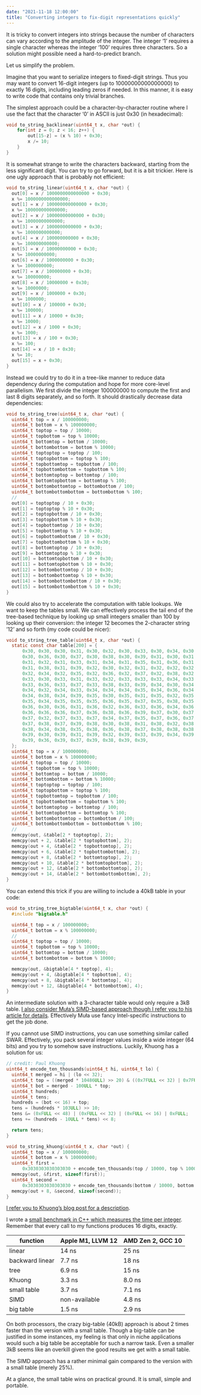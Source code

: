 ```yaml
---
date: "2021-11-18 12:00:00"
title: "Converting integers to fix-digit representations quickly"
---
```




It is tricky to convert integers into strings because the number of characters can vary according to the amplitude of the integer. The integer &lsquo;1&rsquo; requires a single character whereas the integer &lsquo;100&rsquo; requires three characters. So a solution might possible need a hard-to-predict branch.

Let us simplify the problem.

Imagine that you want to serialize integers to fixed-digit strings. Thus you may want to convert 16-digit integers (up to 10000000000000000) to exactly 16 digits, including leading zeros if needed. In this manner, it is easy to write code that contains only trivial branches.

The simplest approach could be a character-by-character routine where I use the fact that the character &lsquo;0&rsquo; in ASCII is just 0x30 (in hexadecimal):
```C
void to_string_backlinear(uint64_t x, char *out) {
    for(int z = 0; z < 16; z++) {
        out[15-z] = (x % 10) + 0x30;
        x /= 10;
    }
}
```



It is somewhat strange to write the characters backward, starting from the less significant digit. You can try to go forward, but it is a bit trickier. Here is one ugly approach that is probably not efficient:
```C
void to_string_linear(uint64_t x, char *out) {
  out[0] = x / 1000000000000000 + 0x30;
  x %= 1000000000000000;
  out[1] = x / 100000000000000 + 0x30;
  x %= 100000000000000;
  out[2] = x / 10000000000000 + 0x30;
  x %= 10000000000000;
  out[3] = x / 1000000000000 + 0x30;
  x %= 1000000000000;
  out[4] = x / 100000000000 + 0x30;
  x %= 100000000000;
  out[5] = x / 10000000000 + 0x30;
  x %= 10000000000;
  out[6] = x / 1000000000 + 0x30;
  x %= 1000000000;
  out[7] = x / 100000000 + 0x30;
  x %= 100000000;
  out[8] = x / 10000000 + 0x30;
  x %= 10000000;
  out[9] = x / 1000000 + 0x30;
  x %= 1000000;
  out[10] = x / 100000 + 0x30;
  x %= 100000;
  out[11] = x / 10000 + 0x30;
  x %= 10000;
  out[12] = x / 1000 + 0x30;
  x %= 1000;
  out[13] = x / 100 + 0x30;
  x %= 100;
  out[14] = x / 10 + 0x30;
  x %= 10;
  out[15] = x + 0x30;
}
```


Instead we could try to do it in a tree-like manner to reduce data dependency during the computation and hope for more core-level parallelism. We first divide the integer 100000000 to compute the first and last 8 digits separately, and so forth. It should drastically decrease data dependencies:
```C
void to_string_tree(uint64_t x, char *out) {
  uint64_t top = x / 100000000;
  uint64_t bottom = x % 100000000;
  uint64_t toptop = top / 10000;
  uint64_t topbottom = top % 10000;
  uint64_t bottomtop = bottom / 10000;
  uint64_t bottombottom = bottom % 10000;
  uint64_t toptoptop = toptop / 100;
  uint64_t toptopbottom = toptop % 100;
  uint64_t topbottomtop = topbottom / 100;
  uint64_t topbottombottom = topbottom % 100;
  uint64_t bottomtoptop = bottomtop / 100;
  uint64_t bottomtopbottom = bottomtop % 100;
  uint64_t bottombottomtop = bottombottom / 100;
  uint64_t bottombottombottom = bottombottom % 100;
  //
  out[0] = toptoptop / 10 + 0x30;
  out[1] = toptoptop % 10 + 0x30;
  out[2] = toptopbottom / 10 + 0x30;
  out[3] = toptopbottom % 10 + 0x30;
  out[4] = topbottomtop / 10 + 0x30;
  out[5] = topbottomtop % 10 + 0x30;
  out[6] = topbottombottom / 10 + 0x30;
  out[7] = topbottombottom % 10 + 0x30;
  out[8] = bottomtoptop / 10 + 0x30;
  out[9] = bottomtoptop % 10 + 0x30;
  out[10] = bottomtopbottom / 10 + 0x30;
  out[11] = bottomtopbottom % 10 + 0x30;
  out[12] = bottombottomtop / 10 + 0x30;
  out[13] = bottombottomtop % 10 + 0x30;
  out[14] = bottombottombottom / 10 + 0x30;
  out[15] = bottombottombottom % 10 + 0x30;
}
```


We could also try to accelerate the computation with table lookups. We want to keep the tables small. We can effectively process the tail end of the tree-based technique by looking up small integers smaller than 100 by looking up their conversion: the integer 12 becomes the 2-character string &rsquo;12&rsquo; and so forth (my code could be nicer):
```C
void to_string_tree_table(uint64_t x, char *out) {
  static const char table[200] = {
      0x30, 0x30, 0x30, 0x31, 0x30, 0x32, 0x30, 0x33, 0x30, 0x34, 0x30, 0x35,
      0x30, 0x36, 0x30, 0x37, 0x30, 0x38, 0x30, 0x39, 0x31, 0x30, 0x31, 0x31,
      0x31, 0x32, 0x31, 0x33, 0x31, 0x34, 0x31, 0x35, 0x31, 0x36, 0x31, 0x37,
      0x31, 0x38, 0x31, 0x39, 0x32, 0x30, 0x32, 0x31, 0x32, 0x32, 0x32, 0x33,
      0x32, 0x34, 0x32, 0x35, 0x32, 0x36, 0x32, 0x37, 0x32, 0x38, 0x32, 0x39,
      0x33, 0x30, 0x33, 0x31, 0x33, 0x32, 0x33, 0x33, 0x33, 0x34, 0x33, 0x35,
      0x33, 0x36, 0x33, 0x37, 0x33, 0x38, 0x33, 0x39, 0x34, 0x30, 0x34, 0x31,
      0x34, 0x32, 0x34, 0x33, 0x34, 0x34, 0x34, 0x35, 0x34, 0x36, 0x34, 0x37,
      0x34, 0x38, 0x34, 0x39, 0x35, 0x30, 0x35, 0x31, 0x35, 0x32, 0x35, 0x33,
      0x35, 0x34, 0x35, 0x35, 0x35, 0x36, 0x35, 0x37, 0x35, 0x38, 0x35, 0x39,
      0x36, 0x30, 0x36, 0x31, 0x36, 0x32, 0x36, 0x33, 0x36, 0x34, 0x36, 0x35,
      0x36, 0x36, 0x36, 0x37, 0x36, 0x38, 0x36, 0x39, 0x37, 0x30, 0x37, 0x31,
      0x37, 0x32, 0x37, 0x33, 0x37, 0x34, 0x37, 0x35, 0x37, 0x36, 0x37, 0x37,
      0x37, 0x38, 0x37, 0x39, 0x38, 0x30, 0x38, 0x31, 0x38, 0x32, 0x38, 0x33,
      0x38, 0x34, 0x38, 0x35, 0x38, 0x36, 0x38, 0x37, 0x38, 0x38, 0x38, 0x39,
      0x39, 0x30, 0x39, 0x31, 0x39, 0x32, 0x39, 0x33, 0x39, 0x34, 0x39, 0x35,
      0x39, 0x36, 0x39, 0x37, 0x39, 0x38, 0x39, 0x39,
  };
  uint64_t top = x / 100000000;
  uint64_t bottom = x % 100000000;
  uint64_t toptop = top / 10000;
  uint64_t topbottom = top % 10000;
  uint64_t bottomtop = bottom / 10000;
  uint64_t bottombottom = bottom % 10000;
  uint64_t toptoptop = toptop / 100;
  uint64_t toptopbottom = toptop % 100;
  uint64_t topbottomtop = topbottom / 100;
  uint64_t topbottombottom = topbottom % 100;
  uint64_t bottomtoptop = bottomtop / 100;
  uint64_t bottomtopbottom = bottomtop % 100;
  uint64_t bottombottomtop = bottombottom / 100;
  uint64_t bottombottombottom = bottombottom % 100;
  //
  memcpy(out, &table[2 * toptoptop], 2);
  memcpy(out + 2, &table[2 * toptopbottom], 2);
  memcpy(out + 4, &table[2 * topbottomtop], 2);
  memcpy(out + 6, &table[2 * topbottombottom], 2);
  memcpy(out + 8, &table[2 * bottomtoptop], 2);
  memcpy(out + 10, &table[2 * bottomtopbottom], 2);
  memcpy(out + 12, &table[2 * bottombottomtop], 2);
  memcpy(out + 14, &table[2 * bottombottombottom], 2);
}
```


You can extend this trick if you are willing to include a 40kB table in your code:
```C
void to_string_tree_bigtable(uint64_t x, char *out) {
  #include "bigtable.h"

  uint64_t top = x / 100000000;
  uint64_t bottom = x % 100000000;
  //
  uint64_t toptop = top / 10000;
  uint64_t topbottom = top % 10000;
  uint64_t bottomtop = bottom / 10000;
  uint64_t bottombottom = bottom % 10000;

  memcpy(out, &bigtable[4 * toptop], 4);
  memcpy(out + 4, &bigtable[4 * topbottom], 4);
  memcpy(out + 8, &bigtable[4 * bottomtop], 4);
  memcpy(out + 12, &bigtable[4 * bottombottom], 4);
}
```



An intermediate solution with a 3-character table would only require a 3kB table. [I also consider Muła&rsquo;s SIMD-based approach though I refer you to his article for details](http://www.0x80.pl/articles/sse-itoa.html). Effectively Muła use fancy Intel-specific instructions to get the job done.

If you cannot use SIMD instructions, you can use something similar called SWAR. Effectively, you pack several integer values inside a wide integer (64 bits) and you try to somehow save instructions. Luckily, Khuong has a solution for us:
```C
// credit: Paul Khuong
uint64_t encode_ten_thousands(uint64_t hi, uint64_t lo) {
  uint64_t merged = hi | (lo << 32);
  uint64_t top = ((merged * 10486ULL) >> 20) & ((0x7FULL << 32) | 0x7FULL);
  uint64_t bot = merged - 100ULL * top;
  uint64_t hundreds;
  uint64_t tens;
  hundreds = (bot << 16) + top;
  tens = (hundreds * 103ULL) >> 10;
  tens &= (0xFULL << 48) | (0xFULL << 32) | (0xFULL << 16) | 0xFULL;
  tens += (hundreds - 10ULL * tens) << 8;

  return tens;
}

void to_string_khuong(uint64_t x, char *out) {
  uint64_t top = x / 100000000;
  uint64_t bottom = x % 100000000;
  uint64_t first =
      0x3030303030303030 + encode_ten_thousands(top / 10000, top % 10000);
  memcpy(out, &first, sizeof(first));
  uint64_t second =
      0x3030303030303030 + encode_ten_thousands(bottom / 10000, bottom % 10000);
  memcpy(out + 8, &second, sizeof(second));
}
```



[I refer you to Khuong&rsquo;s blog post for a description](https://pvk.ca/Blog/2017/12/22/appnexus-common-framework-its-out-also-how-to-print-integers-faster/).

I wrote a [small benchmark in C++ which measures the time per integer](https://github.com/lemire/Code-used-on-Daniel-Lemire-s-blog/tree/master/2021/11/17). Remember that every call to my functions produces 16 digits, exactly.

function                 |Apple M1, LLVM 12        |AMD Zen 2, GCC 10        |
-------------------------|-------------------------|-------------------------|
linear                   |14 ns                    |25 ns                    |
backward linear          |7.7 ns                   |18 ns                    |
tree                     |6.9 ns                   |15 ns                    |
Khuong                   |3.3 ns                   |8.0 ns                   |
small table              |3.7 ns                   |7.1 ns                   |
SIMD                     |non-available            |4.8 ns                   |
big table                |1.5 ns                   |2.9 ns                   |


On both processors, the crazy big-table (40kB) approach is about 2 times faster than the version with a small table. Though a big-table can be justified in some instances, my feeling is that only in niche applications would such a big table be acceptable for such a narrow task. Even a smaller 3kB seems like an overkill given the good results we get with a small table.

The SIMD approach has a rather minimal gain compared to the version with a small table (merely 25%).

At a glance, the small table wins on practical ground. It is small, simple and portable.

&nbsp;

